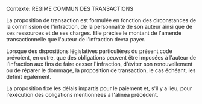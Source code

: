 Contexte: REGIME COMMUN DES TRANSACTIONS

La proposition de transaction est formulée en fonction des circonstances de la commission de l'infraction, de la personnalité de son auteur ainsi que de ses ressources et de ses charges. Elle précise le montant de l'amende transactionnelle que l'auteur de l'infraction devra payer.

Lorsque des dispositions législatives particulières du présent code prévoient, en outre, que des obligations peuvent être imposées à l'auteur de l'infraction aux fins de faire cesser l'infraction, d'éviter son renouvellement ou de réparer le dommage, la proposition de transaction, le cas échéant, les définit également.

La proposition fixe les délais impartis pour le paiement et, s'il y a lieu, pour l'exécution des obligations mentionnées à l'alinéa précédent.